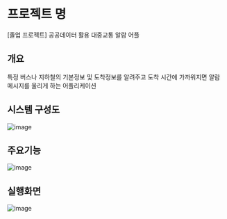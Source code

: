 # 프로젝트 명
[졸업 프로젝트] 공공데이터 활용 대중교통 알람 어플

## 개요
특정 버스나 지하철의 기본정보 및 도착정보를 알려주고 도착 시간에 가까워지면 알람 메시지를 울리게 하는 어플리케이션

## 시스템 구성도
![image](https://user-images.githubusercontent.com/59263286/144767451-2b18673d-56cc-4c9c-a156-60f4efb7f23b.PNG)

## 주요기능
![image](https://user-images.githubusercontent.com/59263286/144766943-16cb0227-3ff6-4c87-b761-a79639ff8453.PNG)

## 실행화면
![image](https://user-images.githubusercontent.com/59263286/144767455-c0497b56-f463-46cb-9b89-c9a6a8acaee1.PNG)
